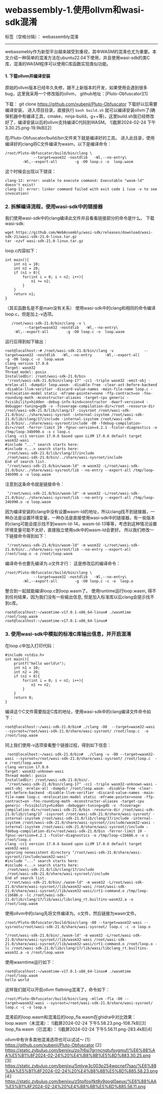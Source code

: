 ﻿# webassembly-1.使用ollvm和wasi-sdk混淆

标签（空格分隔）： webassembly混淆

---
webassmebly作为新型平台越来越受到重视，其中WASM的混淆也尤为重要。本文介绍一种简单的混淆方法在ubuntu22.04下使用，并且使用wasi-sdk的类C库，混淆的WASM程序可以使用C库函数实现类似功能。
#### 1. 下载ollvm并编译安装
原始的ollvm版本已经年久失修，跟不上新版本的开发，如果使用会遇到很多bug，这里我采用一个修改版的ollvm，
github地址：[Pluto-Obfuscator][1]


  下载：
  git clone https://github.com/xubenji/Pluto-Obfuscator
  下载好以后需要编译安装，
  进入项目目录，直接执行
  `bash build.sh`
  就可以编译安装ollvm了(确保机器中有编译工具，cmake，ninja-build，g++等)，这里build.sh我已经修改好了，编译安装以后的ollvm支持编译C代码到WASM。
  ![截屏2024-02-24 下午3.30.25.png-19.9kB][2]


  在/Pluto-Obfuscator/build/bin文件夹下就是编译好的工具。
  进入此目录，使用编译好的clang将C文件编译为wasm，以下是编译命令：

    /root/Pluto-Obfuscator/build/bin/clang \
                 --target=wasm32 -nostdlib   -Wl,--no-entry\
        	-Wl,--export-all        -g -O0 loop.c -o  loop.wasm

  这个时候会出现以下错误：

    clang-12: error: unable to execute command: Executable "wasm-ld" doesn't exist!
    clang-12: error: linker command failed with exit code 1 (use -v to see invocation)

### 2. 拆解编译流程，使用wasi-sdk中的链接器
我们使用wasi-sdk中的clang编译此文件并且看看链接部分的命令是什么。
下载wasi-sdk:

    wget https://github.com/WebAssembly/wasi-sdk/releases/download/wasi-sdk-21/wasi-sdk-21.0-linux.tar.gz
    tar -xzvf wasi-sdk-21.0-linux.tar.gz

loop.c内容如下：

    int main(){
    	int n1 = 10;
    	int n2 = 20;
    	if (n1 > 0){
    		for(int i = 0; i < n2; i++){
    			n1 += n2;
    		}
    	}
    	return n1;
    }
（其实函数名是不是main没有关系）
使用wasi-sdk中的clang和相同的命令编译loop.c，但是加上-v选项。

       /root/wasi-sdk-21.0/bin/clang -v \
             --target=wasm32 -nostdlib   -Wl,--no-entry\
    	-Wl,--export-all        -g -O0 loop.c -o  loop.wasm

运行后得到如下输出：

    root@localhost:~# /root/wasi-sdk-21.0/bin/clang -v              --target=wasm32 -nostdlib   -Wl,--no-entry      -Wl,--export-all        -g -O0 loop.c -o  loop.wasm
    clang version 17.0.6
    Target: wasm32
    Thread model: posix
    InstalledDir: /root/wasi-sdk-21.0/bin
     "/root/wasi-sdk-21.0/bin/clang-17" -cc1 -triple wasm32 -emit-obj -mrelax-all -dumpdir loop.wasm- -disable-free -clear-ast-before-backend -disable-llvm-verifier -discard-value-names -main-file-name loop.c -mrelocation-model static -mframe-pointer=none -ffp-contract=on -fno-rounding-math -mconstructor-aliases -target-cpu generic -fvisibility=hidden -debug-info-kind=constructor -dwarf-version=4 -debugger-tuning=gdb -v -fcoverage-compilation-dir=/root -resource-dir /root/wasi-sdk-21.0/lib/clang/17 -isysroot /root/wasi-sdk-21.0/bin/../share/wasi-sysroot -internal-isystem /root/wasi-sdk-21.0/lib/clang/17/include -internal-isystem /root/wasi-sdk-21.0/bin/../share/wasi-sysroot/include -O0 -fdebug-compilation-dir=/root -ferror-limit 19 -fgnuc-version=4.2.1 -fcolor-diagnostics -o /tmp/loop-34b990.o -x c loop.c
    clang -cc1 version 17.0.6 based upon LLVM 17.0.6 default target wasm32-wasi
    #include "..." search starts here:
    #include <...> search starts here:
     /root/wasi-sdk-21.0/lib/clang/17/include
     /root/wasi-sdk-21.0/bin/../share/wasi-sysroot/include
    End of search list.
     "/root/wasi-sdk-21.0/bin/wasm-ld" -m wasm32 -L/root/wasi-sdk-21.0/bin/../share/wasi-sysroot/lib --no-entry --export-all /tmp/loop-34b990.o -o loop.wasm


 

注意到这条命令就是链接命令：

     "/root/wasi-sdk-21.0/bin/wasm-ld" -m wasm32 -L/root/wasi-sdk-21.0/bin/../share/wasi-sysroot/lib --no-entry --export-all /tmp/loop-34b990.o -o loop.wasm


因为编译安装的clang中没有设置wasm-ld的地址，所以clang找不到链接器，一种办法是设置环境变量，一种办法是直接使用wasi-sdk中的链接器，有一些版本的clang可能会提示找不到wasm-ld-14，wasm-ld-13等等，考虑到这种情况设置环境变量可能不太好，直接独立使用sdk中的wasm-ld会更好。
所以我们修改一下链接命令得到如下：

     "/root/wasi-sdk-21.0/bin/wasm-ld" -m wasm32 -L/root/wasi-sdk-21.0/bin/../share/wasi-sysroot/lib --no-entry --export-all /root/loop.o -o /root/loop.wasm


编译命令也要先编译为.o文件才行：
这是修改后的编译命令：

    /root/Pluto-Obfuscator/build/bin/clang \
                 --target=wasm32 -nostdlib   -Wl,--no-entry\
        	-Wl,--export-all        -g -O0 loop.c -c -o  loop.o

整合到一起就能编译loop.c到loop.wasm了。
使用runtime运行loop.wasm, 得不到任何结果，因为我们没有一些输出信息, 但是加入标准库以后clang会提示找不到c库。

    root@localhost:~/wasmtime-v17.0.1-x86_64-linux# ./wasmtime /root/loop.wasm 
    root@localhost:~/wasmtime-v17.0.1-x86_64-linux# 

### 3. 使用wasi-sdk中模拟的标准C库输出信息，并开启混淆
在loop.c中加入打印代码：

    #include <stdio.h>
    int main(){
        printf("hello world\n");
    	int n1 = 10;
    	int n2 = 20;
    	if (n1 > 0){
    		for(int i = 0; i < n2; i++){
    			n1 += n2;
    		}
    	}
    	return 0;
    }

编译这个C文件需要指定C库的地址，使用wasi-sdk中的clang编译文件命令如下：

    root@localhost:~/wasi-sdk-21.0/bin# ./clang -O0  --target=wasm32-wasi --sysroot=/root/wasi-sdk-21.0/share/wasi-sysroot/ /root/loop.c  -o /root/loop.wasm

同上我们使用-v选项查看整个链接过程，得到如下信息：

     root@localhost:~/wasi-sdk-21.0/bin#  ./clang -v -O0 --target=wasm32-wasi --sysroot=/root/wasi-sdk-21.0/share/wasi-sysroot/ /root/loop.c  -o /root/loop.wasm
    clang version 17.0.6
    Target: wasm32-unknown-wasi
    Thread model: posix
    InstalledDir: /root/wasi-sdk-21.0/bin/.
     "/root/wasi-sdk-21.0/bin/clang-17" -cc1 -triple wasm32-unknown-wasi -emit-obj -mrelax-all -dumpdir /root/loop.wasm- -disable-free -clear-ast-before-backend -disable-llvm-verifier -discard-value-names -main-file-name loop.c -mrelocation-model static -mframe-pointer=none -ffp-contract=on -fno-rounding-math -mconstructor-aliases -target-cpu generic -fvisibility=hidden -debugger-tuning=gdb -v -fcoverage-compilation-dir=/root/wasi-sdk-21.0/bin -resource-dir /root/wasi-sdk-21.0/lib/clang/17 -isysroot /root/wasi-sdk-21.0/share/wasi-sysroot/ -internal-isystem /root/wasi-sdk-21.0/lib/clang/17/include -internal-isystem /root/wasi-sdk-21.0/share/wasi-sysroot//include/wasm32-wasi -internal-isystem /root/wasi-sdk-21.0/share/wasi-sysroot//include -fdebug-compilation-dir=/root/wasi-sdk-21.0/bin -ferror-limit 19 -fgnuc-version=4.2.1 -fcolor-diagnostics -o /tmp/loop-c1b686.o -x c /root/loop.c
    clang -cc1 version 17.0.6 based upon LLVM 17.0.6 default target wasm32-wasi
    ignoring nonexistent directory "/root/wasi-sdk-21.0/share/wasi-sysroot//include/wasm32-wasi"
    #include "..." search starts here:
    #include <...> search starts here:
     /root/wasi-sdk-21.0/lib/clang/17/include
     /root/wasi-sdk-21.0/share/wasi-sysroot//include
    End of search list.
     "/root/wasi-sdk-21.0/bin/./wasm-ld" -m wasm32 -L/root/wasi-sdk-21.0/share/wasi-sysroot//lib/wasm32-wasi /root/wasi-sdk-21.0/share/wasi-sysroot//lib/wasm32-wasi/crt1-command.o /tmp/loop-c1b686.o -lc /root/wasi-sdk-21.0/lib/clang/17/lib/wasi/libclang_rt.builtins-wasm32.a -o /root/loop.wasm

使用ollvm中的clang先将文件编译为。o文件，然后链接为wasm文件。

    /root/Pluto-Obfuscator/build/bin/clang -O0 --target=wasm32-wasi --sysroot=/root/wasi-sdk-21.0/share/wasi-sysroot/ loop.c -c -o loop.o
    
    "/root/wasi-sdk-21.0/bin/./wasm-ld" -m wasm32 -L/root/wasi-sdk-21.0/share/wasi-sysroot//lib/wasm32-wasi /root/wasi-sdk-21.0/share/wasi-sysroot//lib/wasm32-wasi/crt1-command.o /root/loop.o -lc /root/wasi-sdk-21.0/lib/clang/17/lib/wasi/libclang_rt.builtins-wasm32.a -o /root/loop.wasm

使用wasmtime运行如下：

    root@localhost:~/wasmtime-v17.0.1-x86_64-linux# ./wasmtime /root/loop.wasm 
    hello world

这样我们就可以开启ollvm flattning混淆了，命令如下：

    /root/Pluto-Obfuscator/build/bin/clang -mllvm -fla -O0 --target=wasm32-wasi --sysroot=/root/wasi-sdk-21.0/share/wasi-sysroot/ loop.c -c -o loop.o

混淆前的loop.wasm和混淆后的loop_fla.wasm在ghidra中对比效果：
loop.wasm（未混淆）：
![截屏2024-02-24 下午5.58.23.png-108.7kB][3]
loop_fla.wasm（已混淆）：
![截屏2024-02-24 下午5.56.11.png-283.4kB][4]

ollvm中有许多其他混淆选项也可以试试～
  [1]: https://github.com/xubenji/Pluto-Obfuscator
  [2]: https://static.zybuluo.com/benjixu/zo7r6sj7grrncnqtufsvgmuf/%E6%88%AA%E5%B1%8F2024-02-24%20%E4%B8%8B%E5%8D%883.30.25.png
  [3]: https://static.zybuluo.com/benjixu/5mlvw3c003p254wpcnpf7sao/%E6%88%AA%E5%B1%8F2024-02-24%20%E4%B8%8B%E5%8D%885.58.23.png
  [4]: https://static.zybuluo.com/benjixu/z5tpifosjfkt8y9qogl0aeux/%E6%88%AA%E5%B1%8F2024-02-24%20%E4%B8%8B%E5%8D%885.56.11.png